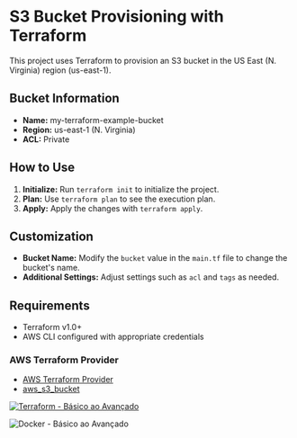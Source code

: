 # S3 Bucket Provisioning with Terraform

This project uses Terraform to provision an S3 bucket in the US East (N. Virginia) region (us-east-1).

## Bucket Information

- **Name:** my-terraform-example-bucket
- **Region:** us-east-1 (N. Virginia)
- **ACL:** Private

## How to Use

1. **Initialize:** Run `terraform init` to initialize the project.
2. **Plan:** Use `terraform plan` to see the execution plan.
3. **Apply:** Apply the changes with `terraform apply`.

## Customization

- **Bucket Name:** Modify the `bucket` value in the `main.tf` file to change the bucket's name.
- **Additional Settings:** Adjust settings such as `acl` and `tags` as needed.

## Requirements

- Terraform v1.0+
- AWS CLI configured with appropriate credentials



### AWS Terraform Provider

- [AWS Terraform Provider](https://registry.terraform.io/providers/hashicorp/aws/latest/docs)
- [aws_s3_bucket](https://registry.terraform.io/providers/hashicorp/aws/latest/docs/resources/s3_bucket)




[![Terraform - Básico ao Avançado](https://danielgilcursos.blob.core.windows.net/images/terraform-basico-ao-avancado.png)](https://www.udemy.com/course/terraform-do-basico-ao-avancado/?couponCode=TERRAFORM_JUN24)


![Docker - Básico ao Avançado](https://danielgilcursos.blob.core.windows.net/images/docker-basico-ao-avancado.png)

